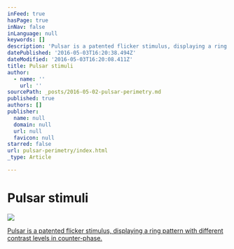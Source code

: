 ```yaml
---
inFeed: true
hasPage: true
inNav: false
inLanguage: null
keywords: []
description: 'Pulsar is a patented flicker stimulus, displaying a ring pattern with different contrast levels in counter-phase.'
datePublished: '2016-05-03T16:20:38.494Z'
dateModified: '2016-05-03T16:20:08.411Z'
title: Pulsar stimuli
author:
  - name: ''
    url: ''
sourcePath: _posts/2016-05-02-pulsar-perimetry.md
published: true
authors: []
publisher:
  name: null
  domain: null
  url: null
  favicon: null
starred: false
url: pulsar-perimetry/index.html
_type: Article

---
```

# Pulsar stimuli
![](https://the-grid-user-content.s3-us-west-2.amazonaws.com/e7edf2ec-1ea7-46e5-b309-a5d9d15f7614.png)

[Pulsar is a patented flicker stimulus, displaying a ring pattern with different contrast levels in counter-phase.][0]

[0]: https://www.haag-streit.com/haag-streit-diagnostics/products/perimetry/octopus-600/